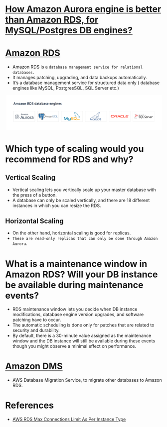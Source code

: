 
# [How Amazon Aurora engine is better than Amazon RDS, for MySQL/Postgres DB engines?](AWSAuroraVsRDS.md)

# [Amazon RDS](https://aws.amazon.com/rds/) 
- Amazon RDS is a `database management service for relational databases`. 
- It manages patching, upgrading, and data backups automatically. 
- It’s a database management service for structured data only ( database engines like MySQL, PostgresSQL, SQL Server etc.)

![img.png](../assests/RDS_database_engines.png)

# Which type of scaling would you recommend for RDS and why?

## Vertical Scaling
- Vertical scaling lets you vertically scale up your master database with the press of a button. 
- A database can only be scaled vertically, and there are 18 different instances in which you can resize the RDS.

## Horizontal Scaling
- On the other hand, horizontal scaling is good for replicas. 
- `These are read-only replicas that can only be done through Amazon Aurora`.

# What is a maintenance window in Amazon RDS? Will your DB instance be available during maintenance events?
- RDS maintenance window lets you decide when DB instance modifications, database engine version upgrades, and software patching have to occur.
- The automatic scheduling is done only for patches that are related to security and durability.
- By default, there is a 30-minute value assigned as the maintenance window and the DB instance will still be available during these events though you might observe a minimal effect on performance.

# [Amazon DMS](https://aws.amazon.com/dms/)
- AWS Database Migration Service, to migrate other databases to Amazon RDS.

# References
- [AWS RDS Max Connections Limit As Per Instance Type](https://sysadminxpert.com/aws-rds-max-connections-limit/)